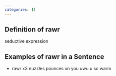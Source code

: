 ```yaml
---
categories: []
---
```

## Definition of rawr

seductive expression

## Examples of rawr in a Sentence

- rawr x3 nuzzles pounces on you uwu u so warm
